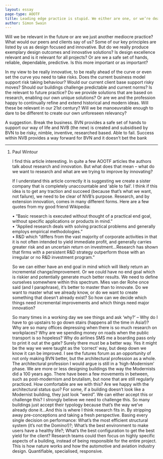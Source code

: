 ```yaml
---
layout: essay
page-type: AOOTF
title: Leading edge practice is stupid. We either are one, or we’re dead
author: Simon Swain
---
```


<p>Will we be relevant in the future or are we just another mediocre practice? What would our peers and clients say of us? Some of our key principles are listed by us as design focused and innovative. But do we really produce exemplary design outcomes and innovative solutions? Is design excellence relevant and is it relevant for all projects? Or are we a safe set of hands, reliable, dependable, predictive. Is this more important or as important?</p>
<p>In my view to be really innovative, to be really ahead of the curve or even set the curve you need to take risks. Does the current business model support risk taking behaviour? Would our current client base support risky moves? Should our buildings challenge predictable and current norms? Is the relevant to future practice? Do we provide solutions that are based on research, enabling our own unique solutions? Or are we and the profession happy to continually refine and extend historical and modern ideas. Will these be relevant in our 21st century? Will we be manoeuvrable enough to dare to be different to create our own unforeseen relevancy?</p>
<p>A suggestion. Break the business. BVN provides a safe set of hands to support our way of life and NVB (the new) is created and subsidised by BVN to be risky, nimble, inventive, researched based. Able to fail. Success within NVB provides a way forward for BVN and it doesn’t bet the bank</p>

<hr>

<ol>
	<li><span class="commenter">Paul Wintour</span>
	<p>I find this article interesting. In quite a few AOOTF articles the authors talk about research and innovation. But what does that mean – what do we want to research and what are we trying to improve by innovating?</p>
	<p>If I understand this article correctly it is suggesting we create a sister company that is completely unaccountable and ‘able to fail’. I think if this idea is to get any traction and succeed (because that’s what we want, not failure), we need to be clear of NVB’s purpose.  Research, and by extension innovation, comes in many different forms. Here are a few quotes from my good friend Wikipedia:</p>
	<p>•	“Basic research is executed without thought of a practical end goal, without specific applications or products in mind.”
	<br>•	“Applied research deals with solving practical problems and generally employs empirical methodologies.”
	<br>•	R&amp;D which “differs from the vast majority of corporate activities in that it is not often intended to yield immediate profit, and generally carries greater risk and an uncertain return on investment…Research has shown that firms with a persistent R&amp;D strategy outperform those with an irregular or no R&amp;D investment program.”</p>
	<p>So we can either have an end goal in mind which will likely return an incremental change/improvement. Or we could have no end goal which is riskier and potentially generate much better results. We need to define ourselves somewhere within this spectrum. Mies van der Rohe once said (and I paraphrase), it’s better to master than to innovate. Do we want to master what we already know, or do we want to create something that doesn’t already exist?  So how can we decide which things need incremental improvements and which things need major innovation?</p>
	<p>So many times in a working day we see things and ask ‘why?’ –  Why do I have to go upstairs to go down stairs (happens all the time in Asia!)? Why are so many offices depressing when there is so much research on workplaces? Why are we spending money on roads when the public transport is so hopeless? Why do airlines SMS me a boarding pass only to print it out at the gate? Surely there must be a better way. Yes it might be the way we were taught as the ‘correct’ way, but deep down we know it can be improved. I see the futures forum as an opportunity of not only making BVN better, but the architectural profession as a whole. The architectural profession I would argue is still in a ‘high-Modernism’ phase. We are more or less designing buildings the way the Modernists did a 100 years ago. There have been a few movements in between, such as post-modernism and brutalism, but none that are still regularly practiced. How comfortable are we with this? Are we happy with the architectural status quo? For some, if a building doesn’t look like a Modernist building, they just look “weird”. We can either accept this or challenge this? I strongly believe we need to challenge this. So many buildings just accept their typology because that’s the way we’ve already done it…And this is where I think research fits in. By stripping away pre-conceptions and taking a fresh perspective. Basing every single decision on performance: What’s the most efficient structural system (it’s not the Domino!)?; What’s the best environment to make users have a healthy life?; What’s the best configuration to get the best yield for the client? Research teams could then focus on highly specific aspects of a building, instead of being responsible for the entire project. This is how nature works and how the automotive and aviation industry design. Quantifiable, specialised, responsive.</p>
	</li>
</ol>